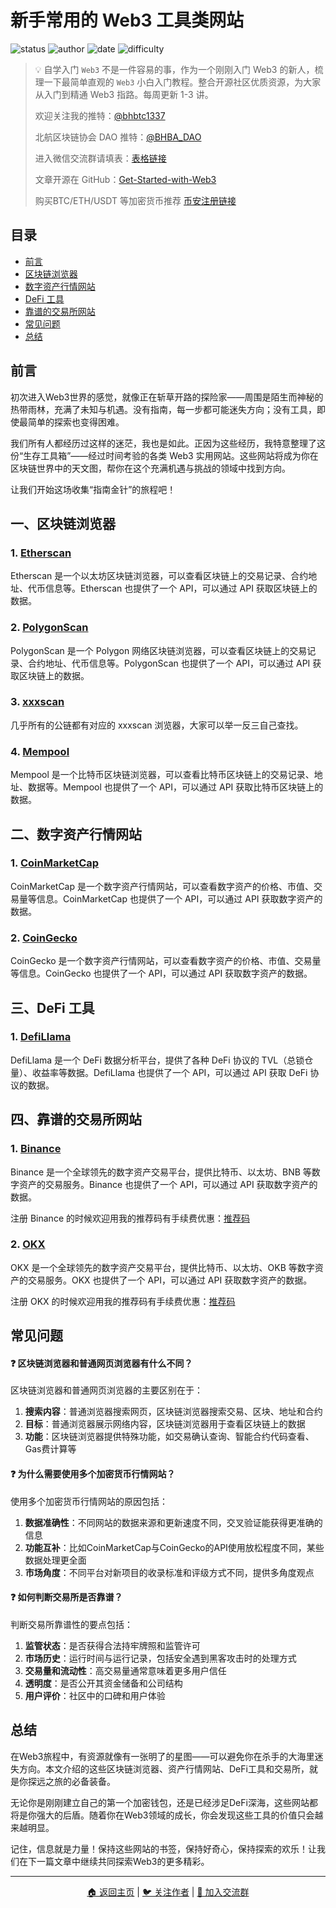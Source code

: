 # 新手常用的 Web3 工具类网站

![status](https://img.shields.io/badge/状态-已完成-success)
![author](https://img.shields.io/badge/作者-beihaili-blue)
![date](https://img.shields.io/badge/日期-2025--06-orange)
![difficulty](https://img.shields.io/badge/难度-初级-brightgreen)

> 💡 自学入门 `Web3` 不是一件容易的事，作为一个刚刚入门 Web3 的新人，梳理一下最简单直观的 `Web3` 小白入门教程。整合开源社区优质资源，为大家从入门到精通 Web3 指路。每周更新 1-3 讲。
> 
> 欢迎关注我的推特：[@bhbtc1337](https://twitter.com/bhbtc1337)
> 
> 北航区块链协会 DAO 推特：[@BHBA_DAO](https://twitter.com/BHBA_DAO)
> 
> 进入微信交流群请填表：[表格链接](https://forms.gle/QMBwL6LwZyQew1tX8)
> 
> 文章开源在 GitHub：[Get-Started-with-Web3](https://github.com/beihaili/Get-Started-with-Web3)
> 
> 购买BTC/ETH/USDT 等加密货币推荐 [币安](https://www.binance.com/zh-CN)[注册链接](https://accounts.marketwebb.me/register?ref=39797374)

## 目录

- [前言](#前言)
- [区块链浏览器](#一区块链浏览器)
- [数字资产行情网站](#二数字资产行情网站)
- [DeFi 工具](#三defi-工具)
- [靠谱的交易所网站](#四靠谱的交易所网站)
- [常见问题](#常见问题)
- [总结](#总结)

## 前言

初次进入Web3世界的感觉，就像正在斩草开路的探险家——周围是陌生而神秘的热带雨林，充满了未知与机遇。没有指南，每一步都可能迷失方向；没有工具，即使最简单的探索也变得困难。

我们所有人都经历过这样的迷茫，我也是如此。正因为这些经历，我特意整理了这份“生存工具箱”——经过时间考验的各类 Web3 实用网站。这些网站将成为你在区块链世界中的天文图，帮你在这个充满机遇与挑战的领域中找到方向。

让我们开始这场收集“指南金针”的旅程吧！

## 一、区块链浏览器

### 1. [Etherscan](https://etherscan.io/)
Etherscan 是一个以太坊区块链浏览器，可以查看区块链上的交易记录、合约地址、代币信息等。Etherscan 也提供了一个 API，可以通过 API 获取区块链上的数据。

### 2. [PolygonScan](https://polygonscan.com/)
PolygonScan 是一个 Polygon 网络区块链浏览器，可以查看区块链上的交易记录、合约地址、代币信息等。PolygonScan 也提供了一个 API，可以通过 API 获取区块链上的数据。

### 3. [xxxscan](https://xxxscan.com/)
几乎所有的公链都有对应的 xxxscan 浏览器，大家可以举一反三自己查找。

### 4. [Mempool](https://mempool.space/)
Mempool 是一个比特币区块链浏览器，可以查看比特币区块链上的交易记录、地址、数据等。Mempool 也提供了一个 API，可以通过 API 获取比特币区块链上的数据。

## 二、数字资产行情网站

### 1. [CoinMarketCap](https://coinmarketcap.com/)
CoinMarketCap 是一个数字资产行情网站，可以查看数字资产的价格、市值、交易量等信息。CoinMarketCap 也提供了一个 API，可以通过 API 获取数字资产的数据。

### 2. [CoinGecko](https://www.coingecko.com/)
CoinGecko 是一个数字资产行情网站，可以查看数字资产的价格、市值、交易量等信息。CoinGecko 也提供了一个 API，可以通过 API 获取数字资产的数据。

## 三、DeFi 工具

### 1. [DefiLlama](https://defillama.com/)
DefiLlama 是一个 DeFi 数据分析平台，提供了各种 DeFi 协议的 TVL（总锁仓量）、收益率等数据。DefiLlama 也提供了一个 API，可以通过 API 获取 DeFi 协议的数据。

## 四、靠谱的交易所网站

### 1. [Binance](https://www.binance.com/)
Binance 是一个全球领先的数字资产交易平台，提供比特币、以太坊、BNB 等数字资产的交易服务。Binance 也提供了一个 API，可以通过 API 获取数字资产的数据。

注册 Binance 的时候欢迎用我的推荐码有手续费优惠：[推荐码](https://www.binance.info/activity/referral-entry/CPA?ref=CPA_00EZI5X6IS)

### 2. [OKX](https://www.okx.com/)
OKX 是一个全球领先的数字资产交易平台，提供比特币、以太坊、OKB 等数字资产的交易服务。OKX 也提供了一个 API，可以通过 API 获取数字资产的数据。

注册 OKX 的时候欢迎用我的推荐码有手续费优惠：[推荐码](https://cnouyi.studio/join/7133496)

## 常见问题

#### ❓ 区块链浏览器和普通网页浏览器有什么不同？

区块链浏览器和普通网页浏览器的主要区别在于：

1. **搜索内容**：普通浏览器搜索网页，区块链浏览器搜索交易、区块、地址和合约
2. **目标**：普通浏览器展示网络内容，区块链浏览器用于查看区块链上的数据
3. **功能**：区块链浏览器提供特殊功能，如交易确认查询、智能合约代码查看、Gas费计算等

#### ❓ 为什么需要使用多个加密货币行情网站？

使用多个加密货币行情网站的原因包括：

1. **数据准确性**：不同网站的数据来源和更新速度不同，交叉验证能获得更准确的信息
2. **功能互补**：比如CoinMarketCap与CoinGecko的API使用放松程度不同，某些数据处理更全面
3. **市场角度**：不同平台对新项目的收录标准和评级方式不同，提供多角度观点

#### ❓ 如何判断交易所是否靠谱？

判断交易所靠谱性的要点包括：

1. **监管状态**：是否获得合法持牢牌照和监管许可
2. **市场历史**：运行时间与运行记录，包括安全遇到黑客攻击时的处理方式
3. **交易量和流动性**：高交易量通常意味着更多用户信任
4. **透明度**：是否公开其资金储备和公司结构
5. **用户评价**：社区中的口碑和用户体验

## 总结

在Web3旅程中，有资源就像有一张明了的星图——可以避免你在杀手的大海里迷失方向。本文介绍的这些区块链浏览器、资产行情网站、DeFi工具和交易所，就是你探远之旅的必备装备。

无论你是刚刚建立自己的第一个加密钱包，还是已经涉足DeFi深海，这些网站都将是你强大的后盾。随着你在Web3领域的成长，你会发现这些工具的价值只会越来越明显。

记住，信息就是力量！保持这些网站的书签，保持好奇心，保持探索的欢乐！让我们在下一篇文章中继续共同探索Web3的更多精彩。

---

<div align="center">
<a href="https://github.com/beihaili/Get-Started-with-Web3">🏠 返回主页</a> | 
<a href="https://twitter.com/bhbtc1337">🐦 关注作者</a> | 
<a href="https://forms.gle/QMBwL6LwZyQew1tX8">📝 加入交流群</a>
</div>
